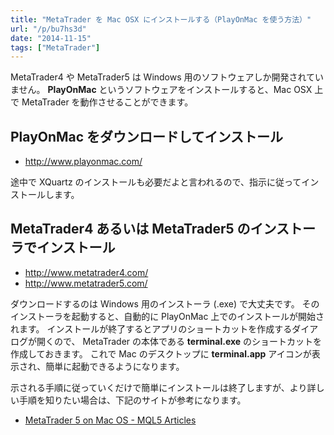 ```yaml
---
title: "MetaTrader を Mac OSX にインストールする（PlayOnMac を使う方法）"
url: "/p/bu7hs3d"
date: "2014-11-15"
tags: ["MetaTrader"]
---
```


MetaTrader4 や MetaTrader5 は Windows 用のソフトウェアしか開発されていません。
__PlayOnMac__ というソフトウェアをインストールすると、Mac OSX 上で MetaTrader を動作させることができます。

PlayOnMac をダウンロードしてインストール
----

* http://www.playonmac.com/

途中で XQuartz のインストールも必要だよと言われるので、指示に従ってインストールします。


MetaTrader4 あるいは MetaTrader5 のインストーラでインストール
----

* http://www.metatrader4.com/
* http://www.metatrader5.com/

ダウンロードするのは Windows 用のインストーラ (.exe) で大丈夫です。
そのインストーラを起動すると、自動的に PlayOnMac 上でのインストールが開始されます。
インストールが終了するとアプリのショートカットを作成するダイアログが開くので、
MetaTrader の本体である __terminal.exe__ のショートカットを作成しておきます。
これで Mac のデスクトップに __terminal.app__ アイコンが表示され、簡単に起動できるようになります。

示される手順に従っていくだけで簡単にインストールは終了しますが、より詳しい手順を知りたい場合は、下記のサイトが参考になります。

* [MetaTrader 5 on Mac OS - MQL5 Articles](http://www.mql5.com/en/articles/619)

